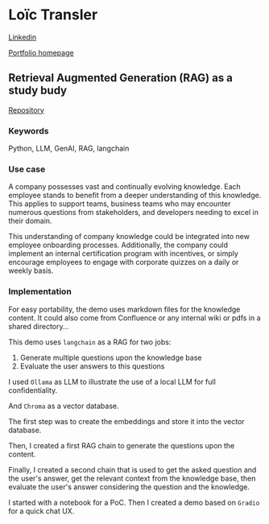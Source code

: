 # Loïc Transler

[Linkedin](https://www.linkedin.com/in/loictransler/)

[Portfolio homepage](/portfolio/)


## Retrieval Augmented Generation (RAG) as a study budy

[Repository](https://github.com/loictr/rag-as-study-buddy)

### Keywords

Python, LLM, GenAI, RAG, langchain

### Use case

A company possesses vast and continually evolving knowledge. Each employee stands to benefit from a deeper understanding of this knowledge. This applies to support teams, business teams who may encounter numerous questions from stakeholders, and developers needing to excel in their domain.

This understanding of company knowledge could be integrated into new employee onboarding processes. Additionally, the company could implement an internal certification program with incentives, or simply encourage employees to engage with corporate quizzes on a daily or weekly basis.

### Implementation

For easy portability, the demo uses markdown files for the knowledge content. It could also come from Confluence or any internal wiki or pdfs in a shared directory...

This demo uses `langchain` as a RAG for two jobs:
1. Generate multiple questions upon the knowledge base
2. Evaluate the user answers to this questions

I used `Ollama` as LLM to illustrate the use of a local LLM for full confidentiality.

And `Chroma` as a vector database.

The first step was to create the embeddings and store it into the vector database.

Then, I created a first RAG chain to generate the questions upon the content.

Finally, I created a second chain that is used to get the asked question and the user's answer, get the relevant context from the knowledge base, then evaluate the user's answer considering the question and the knowledge.

I started with a notebook for a PoC. Then I created a demo based on `Gradio` for a quick chat UX.